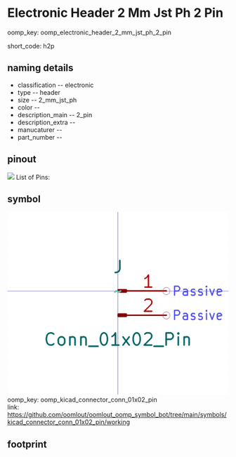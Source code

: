 # Electronic Header 2 Mm Jst Ph 2 Pin
oomp_key: oomp_electronic_header_2_mm_jst_ph_2_pin  

short_code: h2p
## naming details
* classification -- electronic
* type -- header
* size -- 2_mm_jst_ph
* color -- 
* description_main -- 2_pin
* description_extra -- 
* manucaturer -- 
* part_number -- 
## pinout
![](working_pinout_600.png)
List of Pins:

## symbol

![](symbol/0/working/working_600.png)  
oomp_key: oomp_kicad_connector_conn_01x02_pin  
link: https://github.com/oomlout/oomlout_oomp_symbol_bot/tree/main/symbols/kicad_connector_conn_01x02_pin/working  


## footprint
